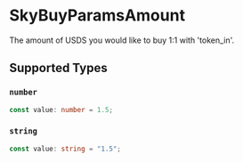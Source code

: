 # SkyBuyParamsAmount

The amount of USDS you would like to buy 1:1 with 'token_in'.


## Supported Types

### `number`

```typescript
const value: number = 1.5;
```

### `string`

```typescript
const value: string = "1.5";
```

